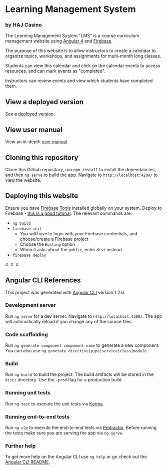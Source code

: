 # Learning Management System
### by HAJ Casino

The Learning Management System "LMS" is a course curriculum management website using [Angular 4](https://angular.io/) and [Firebase](https://firebase.google.com/).

The purpose of this website is to allow instructors to create a calendar to organize topics, workshops, and assignments for multi-month long classes. 

Students can view this calendar and click on the calendar events to access resources, and can mark events as "completed". 

Instructors can review events and view which students have completed them.

## View a deployed version
See a [deployed version](https://lms-by-haj.firebaseapp.com/).

## View user manual
View an in-depth [user manual](https://docs.google.com/document/d/1inWpugtxjnkL31oBsdBdP9H6GDv_H6cae_Gd-ozrQsk/edit#).

## Cloning this repository
Clone this Github repository, run `npm install` to install the dependancies, and then `ng serve` to build the app.
Navigate to `http://localhost:4200/` to view the website.

## Deploying this website
Ensure you have [Firebase Tools](https://github.com/firebase/firebase-tools) installed globally on your system.
Deploy to Firebase - [this is a good tutorial](https://alligator.io/angular/deploying-angular-app-to-firebase/).
The relevant commands are:
 - `ng build`
 - `firebase init`
     - You will have to login with your Firebase credentials, and choose/create a Firebase project
     - Choose the `Hosting` option
     - When it asks about the `public`, enter `dist` instead
 - `firebase deploy`

#.
#.
#.

## Angular CLI References

This project was generated with [Angular CLI](https://github.com/angular/angular-cli) version 1.2.6.

### Development server
Run `ng serve` for a dev server. Navigate to `http://localhost:4200/`. The app will automatically reload if you change any of the source files.

### Code scaffolding
Run `ng generate component component-name` to generate a new component. You can also use `ng generate directive|pipe|service|class|module`.

### Build
Run `ng build` to build the project. The build artifacts will be stored in the `dist/` directory. Use the `-prod` flag for a production build.

### Running unit tests
Run `ng test` to execute the unit tests via [Karma](https://karma-runner.github.io).

### Running end-to-end tests
Run `ng e2e` to execute the end-to-end tests via [Protractor](http://www.protractortest.org/).
Before running the tests make sure you are serving the app via `ng serve`.

### Further help
To get more help on the Angular CLI use `ng help` or go check out the [Angular CLI README](https://github.com/angular/angular-cli/blob/master/README.md).
